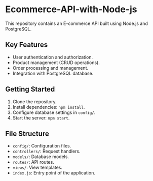 # Ecommerce-API-with-Node-js

This repository contains an E-commerce API built using Node.js and PostgreSQL.

## Key Features
- User authentication and authorization.
- Product management (CRUD operations).
- Order processing and management.
- Integration with PostgreSQL database.

## Getting Started
1. Clone the repository.
2. Install dependencies: `npm install`.
3. Configure database settings in `config/`.
4. Start the server: `npm start`.

## File Structure
- `config/`: Configuration files.
- `controllers/`: Request handlers.
- `models/`: Database models.
- `routes/`: API routes.
- `views/`: View templates.
- `index.js`: Entry point of the application.
